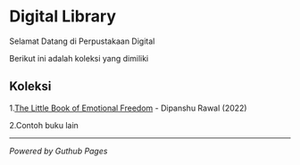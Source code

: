 # Digital Library

Selamat Datang di Perpustakaan Digital

Berikut ini adalah koleksi yang dimiliki
## Koleksi

1.[The Little Book of Emotional Freedom](ebook/The-Little-Book-of-Emotional-Freedom.pdf) - Dipanshu Rawal (2022)

2.Contoh buku lain

---

*Powered by Guthub Pages*
